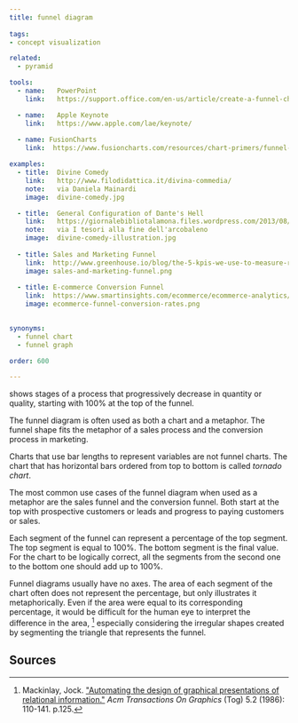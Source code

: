 ```yaml
---
title: funnel diagram
  
tags:
- concept visualization

related:
  - pyramid

tools:
  - name:   PowerPoint
    link:   https://support.office.com/en-us/article/create-a-funnel-chart-ba21bcba-f325-4d9f-93df-97074589a70e

  - name:   Apple Keynote
    link:   https://www.apple.com/lae/keynote/
  
  - name: FusionCharts
    link:  https://www.fusioncharts.com/resources/chart-primers/funnel-chart

examples:
  - title:  Divine Comedy
    link:   http://www.filodidattica.it/divina-commedia/
    note:   via Daniela Mainardi
    image:  divine-comedy.jpg

  - title:  General Configuration of Dante's Hell
    link:   https://giornalebibliotalamona.files.wordpress.com/2013/08/inferno-b3cda9ce-63ad-4049-b0de-82e4d075107e.jpg
    note:   via I tesori alla fine dell'arcobaleno
    image:  divine-comedy-illustration.jpg
  
  - title: Sales and Marketing Funnel
    link:  http://www.greenhouse.io/blog/the-5-kpis-we-use-to-measure-recruiting-success-at-greenhouse-intro
    image: sales-and-marketing-funnel.png
  
  - title: E-commerce Conversion Funnel
    link:  https://www.smartinsights.com/ecommerce/ecommerce-analytics/ecommerce-funnel-conversion-rates/
    image: ecommerce-funnel-conversion-rates.png
  

synonyms:
  - funnel chart
  - funnel graph

order: 600

---
```


shows stages of a process that progressively decrease in quantity or quality, starting with 100% at the top of the funnel. 

<!--more-->
The funnel diagram is often used as both a chart and a metaphor. The funnel shape fits the metaphor of a sales process and the conversion process in marketing. 

Charts that use bar lengths to represent variables are not funnel charts. The chart that has horizontal bars ordered from top to bottom is called *tornado chart*.

The most common use cases of the funnel diagram when used as a metaphor are the sales funnel and the conversion funnel. Both start at the top with prospective customers or leads and progress to paying customers or sales.


Each segment of the funnel can represent a percentage of the top segment. The top segment is equal to 100%. The bottom segment is the final value. For the chart to be logically correct, all the segments from the second one to the bottom one should add up to 100%.

Funnel diagrams usually have no axes. The area of each segment of the chart often does not represent the percentage, but only illustrates it metaphorically. Even if the area were equal to its corresponding percentage, it would be difficult for the human eye to interpret the difference in the area, [^mackinlay] especially considering the irregular shapes created by segmenting the triangle that represents the funnel.

## Sources
[^mackinlay]:  Mackinlay, Jock. ["Automating the design of graphical presentations of relational information."](https://research.tableau.com/sites/default/files/p110-mackinlay.pdf) *Acm Transactions On Graphics* (Tog) 5.2 (1986): 110-141. p.125.
